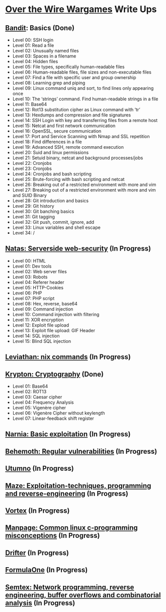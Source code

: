 # [Over the Wire Wargames](https://overthewire.org/wargames/) Write Ups

## [Bandit](https://overthewire.org/wargames/bandit/): Basics (Done)

- Level 00: SSH login
- Level 01: Read a file
- Level 02: Unusually named files
- Level 03: Spaces in a filename
- Level 04: Hidden files
- Level 05: File types, specifically human-readable files
- Level 06: Human-readable files, file sizes and non-executable files
- Level 07: Find a file with specific user and group ownership
- Level 08: Learning grep and piping
- Level 09: Linux command uniq and sort, to find lines only appearing once
- Level 10: The ‘strings’ command. Find human-readable strings in a file
- Level 11: Base64
- Level 12: Rot13 substitution cipher as Linux command with ’tr’
- Level 13: Hexdumps and compression and file signatures
- Level 14: SSH Login with key and transferring files from a remote host
- Level 15: Netcat and first network communication
- Level 16: OpenSSL, secure communication
- Level 17: Port and Service Scanning with Nmap and SSL repetition
- Level 18: Find differences in a file
- Level 19: Advanced SSH, remote command execution
- Level 20: Suid and linux permissions
- Level 21: Setuid binary, netcat and background processes/jobs
- Level 22: Cronjobs
- Level 23: Cronjobs
- Level 24: Cronjobs and bash scripting
- Level 25: Brute-forcing with bash scripting and netcat
- Level 26: Breaking out of a restricted environment with more and vim
- Level 27: Breaking out of a restricted environment with more and vim and SUID Binary
- Level 28: Git introduction and basics
- Level 29: Git history
- Level 30: Git banching basics
- Level 31: Git tagging
- Level 32: Git push, commit, ignore, add
- Level 33: Linux variables and shell escape
- Level 34: /

## [Natas: Serverside web-security](https://overthewire.org/wargames/natas/) (In Progress)

- Level 00: HTML
- Level 01: Dev tools
- Level 02: Web server files
- Level 03: Robots
- Level 04: Referer header
- Level 05: HTTP-Cookies
- Level 06: PHP
- Level 07: PHP script
- Level 08: Hex, reverse, base64
- Level 09: Command injection
- Level 10: Command injection with filtering
- Level 11: XOR encryption
- Level 12: Exploit file upload
- Level 13: Exploit file upload: GIF Header
- Level 14: SQL injection
- Level 15: Blind SQL injection

## [Leviathan: nix commands](https://overthewire.org/wargames/leviathan/) (In Progress)

## [Krypton: Cryptography](https://overthewire.org/wargames/krypton/) (Done)

- Level 01: Base64
- Level 02: ROT13
- Level 03: Caesar cipher
- Level 04: Frequency Analysis
- Level 05: Vigenère cipher
- Level 06: Vigenère Cipher without keylength
- Level 07: Linear-feedback shift register

## [Narnia: Basic exploitation](https://overthewire.org/wargames/narnia/) (In Progress)

## [Behemoth: Regular vulnerabilities](https://overthewire.org/wargames/behemoth/) (In Progress)

## [Utumno](https://overthewire.org/wargames/utumno/) (In Progress)

## [Maze: Exploitation-techniques, programming and reverse-engineering](https://overthewire.org/wargames/maze/) (In Progress)

## [Vortex](https://overthewire.org/wargames/vortex/) (In Progress)

## [Manpage: Common linux c-programming misconceptions](https://overthewire.org/wargames/manpage/) (In Progress)

## [Drifter](https://overthewire.org/wargames/drifter/) (In Progress)

## [FormulaOne](https://overthewire.org/wargames/formulaone/) (In Progress)

## [Semtex: Network programming, reverse engineering, buffer overflows and combinatorial analysis](https://overthewire.org/wargames/semtex/) (In Progress)

